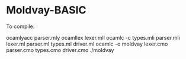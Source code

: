 # Moldvay-BASIC

To compile:

ocamlyacc parser.mly
ocamllex lexer.mll
ocamlc -c types.mli parser.mli lexer.ml parser.ml types.ml driver.ml
ocamlc -o moldvay lexer.cmo parser.cmo types.cmo driver.cmo
./moldvay